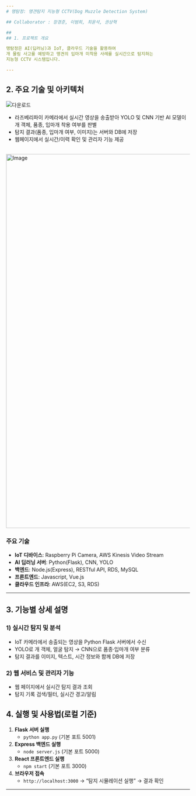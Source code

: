 ```yaml
---
# 맹탐정: 맹견탐지 지능형 CCTV(Dog Muzzle Detection System)

## Collaborator : 장경준, 이범희, 최윤석, 권상혁

## 
## 1. 프로젝트 개요

맹탐정은 AI(딥러닝)과 IoT, 클라우드 기술을 활용하여  
개 물림 사고를 예방하고 맹견의 입마개 미착용 사례를 실시간으로 탐지하는 
지능형 CCTV 시스템입니다.

---
```


## 2. 주요 기술 및 아키텍처

![다운로드](https://user-images.githubusercontent.com/77565332/131991397-3aeeabd8-9320-44c8-9c8d-04ec2301927e.png)

- 라즈베리파이 카메라에서 실시간 영상을 송출받아 YOLO 및 CNN 기반 AI 모델이 개 객체, 품종, 입마개 착용 여부를 판별  
- 탐지 결과(품종, 입마개 여부, 이미지)는 서버와 DB에 저장  
- 웹페이지에서 실시간/이력 확인 및 관리자 기능 제공

<br>


<img width="1536" height="1024" alt="Image" src="https://github.com/user-attachments/assets/0aa82a48-f372-45c9-ba39-e5fc5a6955ed" />

### 주요 기술

- **IoT 디바이스**: Raspberry Pi Camera, AWS Kinesis Video Stream  
- **AI 딥러닝 서버**: Python(Flask), CNN, YOLO
- **백엔드**: Node.js(Express), RESTful API, RDS, MySQL
- **프론트엔드**: Javascript, Vue.js  
- **클라우드 인프라**: AWS(EC2, S3, RDS)

---

## 3. 기능별 상세 설명

### 1) 실시간 탐지 및 분석  
- IoT 카메라에서 송출되는 영상을 Python Flask 서버에서 수신  
- YOLO로 개 객체, 얼굴 탐지 → CNN으로 품종·입마개 여부 분류  
- 탐지 결과를 이미지, 텍스트, 시간 정보와 함께 DB에 저장

### 2) 웹 서비스 및 관리자 기능  
- 웹 페이지에서 실시간 탐지 결과 조회  
- 탐지 기록 검색/필터, 실시간 경고/알림



## 4. 실행 및 사용법(로컬 기준)

1. **Flask 서버 실행**  
   - `python app.py` (기본 포트 5001)
2. **Express 백엔드 실행**  
   - `node server.js` (기본 포트 5000)
3. **React 프론트엔드 실행**  
   - `npm start` (기본 포트 3000)
4. **브라우저 접속**  
   - `http://localhost:3000` → “탐지 시뮬레이션 실행” → 결과 확인

---
